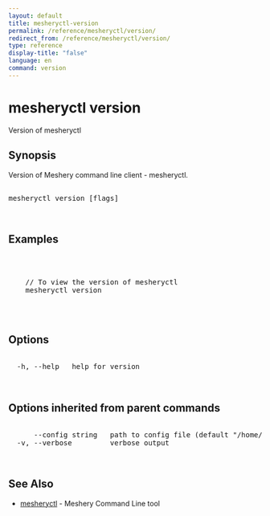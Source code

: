 ```yaml
---
layout: default
title: mesheryctl-version
permalink: /reference/mesheryctl/version/
redirect_from: /reference/mesheryctl/version/
type: reference
display-title: "false"
language: en
command: version
---
```


# mesheryctl version

Version of mesheryctl

## Synopsis

Version of Meshery command line client - mesheryctl.

<pre class='codeblock-pre'>
<div class='codeblock'>
mesheryctl version [flags]

</div>
</pre> 

## Examples

<pre class='codeblock-pre'>
<div class='codeblock'>


	// To view the version of mesheryctl
	mesheryctl version
	

</div>
</pre> 

## Options

<pre class='codeblock-pre'>
<div class='codeblock'>
  -h, --help   help for version

</div>
</pre>

## Options inherited from parent commands

<pre class='codeblock-pre'>
<div class='codeblock'>
      --config string   path to config file (default "/home/admin-pc/.meshery/config.yaml")
  -v, --verbose         verbose output

</div>
</pre>

## See Also

* [mesheryctl](/reference/mesheryctl/main)	 - Meshery Command Line tool

